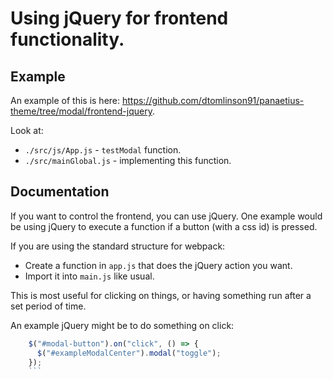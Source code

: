 # Using jQuery for frontend functionality.

## Example

An example of this is here: <https://github.com/dtomlinson91/panaetius-theme/tree/modal/frontend-jquery>.

Look at:

- `./src/js/App.js` - `testModal` function.
- `./src/mainGlobal.js` - implementing this function.

## Documentation

If you want to control the frontend, you can use jQuery. One example would be using jQuery to execute a function if a button (with a css id) is pressed.

If you are using the standard structure for webpack:

- Create a function in `app.js` that does the jQuery action you want.
- Import it into `main.js` like usual.

This is most useful for clicking on things, or having something run after a set period of time.

An example jQuery might be to do something on click:

````javascript
    $("#modal-button").on("click", () => {
      $("#exampleModalCenter").modal("toggle");
    });
    ```
````
